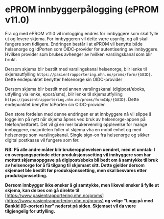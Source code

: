 # ePROM innbyggerpålogging (ePROM v11.0)


Fra og med ePROM v11.0 vil innlogging endres for innbyggere som skal fylle ut og levere skjema. For innbyggeren vil dette være usynlig, og alt skal fungere som tidligere. Endringen består i at ePROM vil benytte både helsenorge og IdPorten som OIDC-provider for autentisering av innbyggere. Hvilken provider som brukes avhenger av hvilken varslingskanal som blir brukt.

Dersom skjema blir bestilt med varslingskanal helsenorge, blir lenke til skjemautfylling ``https://pasientrapportering.nhn.no/proms/form/{GUID}``. Dette endepunktet benytter helsenorge sin OIDC-provider

Dersom skjema blir bestilt med annen varslingskanal (digipost/eboks, utfylling via lenke, epost/sms), blir lenke til skjemautfylling ``https://pasientrapportering.nhn.no/proms/formIdp/{GUID}``. Dette endepunktet benytter IdPorten sin OIDC-provider.

Den store fordelen med denne endringen er at innbyggere nå vil slippe å logge inn på nytt når skjema åpnes ved bruk av helsenorge-appen på telefon/nettbrett. Det vil gi en mer brukervennlig opplevelse for mange innbyggere, majoriteten fyller ut skjema vha en mobil enhet og med helsenorge som varslingskanal. Single sign-on fra helsenorge og sikker digital postkasse vil fungere som før.

**NB:** __På alle andre måter blir brukeropplevelsen uendret, med et unntak: I en overgangsperiode etter produksjonssetting vil innbyggere som har mottatt skjemaoppgave på digipost/eboks bli bedt om å samtykke til bruk av helsenorge for å få tilgang til skjemaet sitt. Dette gjelder dersom skjemaet ble bestilt før produksjonssetting, men skal besvares etter produksjonssetting.__ 

__Dersom innbygger ikke ønsker å gi samtykke, men likevel ønsker å fylle ut skjema, kan de bes om gå direkte til__ [https://www.pasientrapportering.nhn.no/proms](https://www.pasientrapportering.nhn.no/proms) __og velge "Logg på med BankId (ID-porten) her" nederst på siden. Skjemaet vil da være tilgjengelig for utfylling.__




